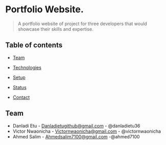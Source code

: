 # Portfolio Website.
> A portfolio website of project for three developers that would showcase their skills and expertise.
## Table of contents
* [Team](#team)
* [Technologies](#technologies)
* [Setup](#setup)
* [Status](#status)

* [Contact](#contact)

## Team
* Danladi Etu - Danladietugithub@gmail.com - @danladietu36
* Victor Nwaonicha - Victornwaonicha@gmail.com - @victornwaonicha
* Ahmed Salim - Ahmedsalim7100@gmail.com -@ahmed7100
